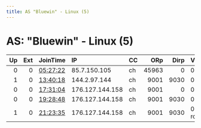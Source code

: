 ```yaml
---
title: AS "Bluewin" - Linux (5)
---
```


# AS: "Bluewin" - Linux (5)

|   Up |   Ext | JoinTime                                                                                            | IP              | CC   |   ORp |   Dirp | Version    | Contact   | Nickname   |   eFamMembers |
|-----:|------:|:----------------------------------------------------------------------------------------------------|:----------------|:-----|------:|-------:|:-----------|:----------|:-----------|--------------:|
|    0 |     0 | [05:27:22](https://metrics.torproject.org/rs.html#details/448A4085CB7128554E3F911D1B2D631483AAA12E) | 85.7.150.105    | ch   | 45963 |      0 | 0.3.4.10   | None      | snap269    |             1 |
|    1 |     0 | [13:40:18](https://metrics.torproject.org/rs.html#details/8C4C0160C48B3A3D815009380BF721C7B51C4CB0) | 144.2.97.144    | ch   |  9001 |   9030 | 0.4.1.5    | None      | Leapfrog   |             1 |
|    0 |     0 | [17:31:04](https://metrics.torproject.org/rs.html#details/8F44FE6D2DA810F86B19AED84E2C8A91FE3A8BFF) | 176.127.144.158 | ch   |  9001 |      0 | 0.3.4.9    | None      | Orbot1915  |             1 |
|    0 |     0 | [19:28:48](https://metrics.torproject.org/rs.html#details/865694E08332DAE876F346DF7B50F4C95F54FDE8) | 176.127.144.158 | ch   |  9001 |   9030 | 0.3.4.9    | None      | Orbot1915  |             1 |
|    1 |     0 | [21:23:35](https://metrics.torproject.org/rs.html#details/615D0FA311B39DA1086EA3A769DC0FBD63D60650) | 176.127.144.158 | ch   |  9001 |   9030 | 0.4.0.4-rc | None      | Orbot1915  |             1 |
